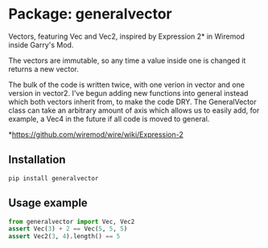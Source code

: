 # Package: generalvector
Vectors, featuring Vec and Vec2, inspired by Expression 2* in Wiremod inside Garry's Mod. 

The vectors are immutable, so any time a value inside one is changed it returns a new vector.

The bulk of the code is written twice, with one verion in vector and one version in vector2. I've begun adding new functions into general instead which both vectors inherit from, to make the code DRY. The GeneralVector class can take an arbitrary amount of axis which allows us to easily add, for example, a Vec4 in the future if all code is moved to general.

*https://github.com/wiremod/wire/wiki/Expression-2


## Installation
```
pip install generalvector
```

## Usage example
```python
from generalvector import Vec, Vec2
assert Vec(3) + 2 == Vec(5, 5, 5)
assert Vec2(3, 4).length() == 5
```
